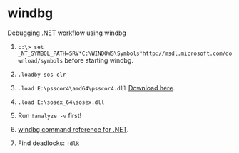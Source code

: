 windbg
======

Debugging .NET workflow using windbg

1. `c:\> set _NT_SYMBOL_PATH=SRV*C:\WINDOWS\Symbols*http://msdl.microsoft.com/download/symbols` before starting windbg.

2. `.loadby sos clr`

3. `.load E:\psscor4\amd64\psscor4.dll` [Download here](http://www.microsoft.com/en-us/download/details.aspx?id=21255).

4. `.load E:\sosex_64\sosex.dll`

5. Run `!analyze -v` first!

6. [windbg command reference for .NET](https://docs.google.com/document/d/1yMQ8NAQZEBtsfVp7AsFLSA_MkIKlYNuSowG72_nU0ek).

7. Find deadlocks: `!dlk`
